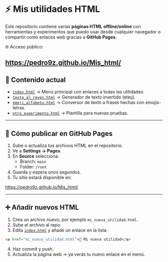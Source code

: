 # ⚡ Mis utilidades HTML

Este repositorio contiene varias **páginas HTML offline/online** con herramientas y experimentos que puedo usar desde cualquier navegador o compartir como enlaces web gracias a **GitHub Pages**.

🌐 Acceso público:

https://pedro9z.github.io/Mis_html/
---

## 📁 Contenido actual

- [`index.html`](index.html) → Menú principal con enlaces a todas las utilidades.
- [`texto_al_reves.html`](texto_al_reves.html) → Generador de texto invertido (ɐlɐɥ).
- [`emoji_alfabeto.html`](emoji_alfabeto.html) → Conversor de texto a frases hechas con emojis-letras.
- [`otro_experimento.html`](otro_experimento.html) → Plantilla para nuevas pruebas.

---

## 🚀 Cómo publicar en GitHub Pages

1. Sube o actualiza tus archivos HTML en el repositorio.
2. Ve a **Settings → Pages**.
3. En **Source** selecciona:
   - Branch: `main`
   - Folder: `/root`
4. Guarda y espera unos segundos.
5. Tu sitio estará disponible en:

https://pedro9z.github.io/Mis_html/



---

## ➕ Añadir nuevos HTML

1. Crea un archivo nuevo, por ejemplo `mi_nueva_utilidad.html`.
2. Sube el archivo al repo.
3. Edita [`index.html`](index.html) y añade un enlace en la lista:

```html
<a href="mi_nueva_utilidad.html">🔧 Mi nueva utilidad</a>
```
4. Haz commit y push.
5. Actualiza la página web → ya verás tu nuevo enlace en el menú.